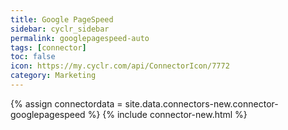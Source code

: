 ```yaml
---
title: Google PageSpeed
sidebar: cyclr_sidebar
permalink: googlepagespeed-auto
tags: [connector]
toc: false
icon: https://my.cyclr.com/api/ConnectorIcon/7772
category: Marketing
---
```

{% assign connectordata = site.data.connectors-new.connector-googlepagespeed %}
{% include connector-new.html %}	